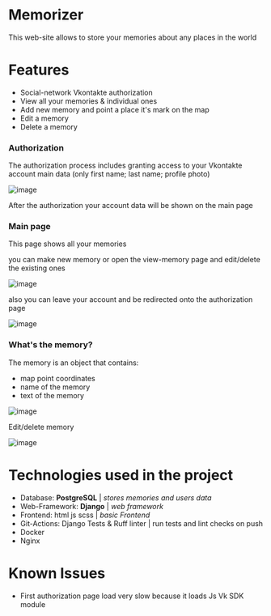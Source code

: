 Memorizer
===

This web-site allows to store your memories about any places in the world

Features
===

- Social-network Vkontakte authorization
- View all your memories & individual ones
- Add new memory and point a place it's mark on the map
- Edit a memory
- Delete a memory

### Authorization

The authorization process includes granting access to your Vkontakte account main data (only first name; last name; profile photo) 

![image](https://github.com/egorgur/Places_Remember_project/assets/122800013/bed54139-25f3-41e2-9a2c-72afc2e080e3)

After the authorization your account data will be shown on the main page 

### Main page

This page shows all your memories

you can make new memory or open the view-memory page and edit/delete the existing ones

![image](https://github.com/egorgur/Places_Remember_project/assets/122800013/25474316-2188-4cb8-a127-98c91cc29c59)


also you can leave your account and be redirected onto the authorization page

![image](https://github.com/egorgur/Places_Remember_project/assets/122800013/f79093c0-4f8e-4676-a7cb-b7abbc895b3f)


### What's the memory?

The memory is an object that contains:

- map point coordinates
- name of the memory
- text of the memory

![image](https://github.com/egorgur/Places_Remember_project/assets/122800013/0ae724fb-9944-4497-8f59-66997063e145)


Edit/delete memory

![image](https://github.com/egorgur/Places_Remember_project/assets/122800013/bde2b99a-e5ad-435a-ab78-adde97a97f02)


Technologies used in the project
===

- Database: **PostgreSQL** | _stores memories and users data_
- Web-Framework: **Django** | _web framework_
- Frontend: html js scss | _basic Frontend_
- Git-Actions: Django Tests & Ruff linter | run tests and lint checks on push
- Docker
- Nginx

Known Issues
===
- First authorization page load very slow because it loads Js Vk SDK module
